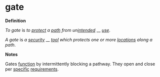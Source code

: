 # gate

**Definition**

_To gate_ is _to_ [_protect_](https://github.com/gcassel/Modular-Organization-Terminology/blob/master/terms/protect.md) _a_ [_path_](https://github.com/gcassel/Modular-Organization-Terminology/blob/master/terms/path.md) _from un_[_intended_](https://github.com/gcassel/Modular-Organization-Terminology/blob/master/terms/intend.md) __ [_use_](https://github.com/gcassel/Modular-Organization-Terminology/blob/master/terms/use.md).

_A gate_ is _a_ [_security_](https://github.com/gcassel/Modular-Organization-Terminology/blob/master/terms/secure.md) __ [_tool_](https://github.com/gcassel/Modular-Organization-Terminology/blob/master/terms/tool.md) _which protects one or more_ [_locations_](https://github.com/gcassel/Modular-Organization-Terminology/blob/master/terms/locate.md) _along a path_.

**Notes**

Gates [function](https://github.com/gcassel/Modular-Organization-Terminology/blob/master/terms/function.md) by intermittently blocking a pathway. They open and close per [specific](https://github.com/gcassel/Modular-Organization-Terminology/blob/master/terms/specific.md) [requirements](https://github.com/gcassel/Modular-Organization-Terminology/blob/master/terms/require.md).
